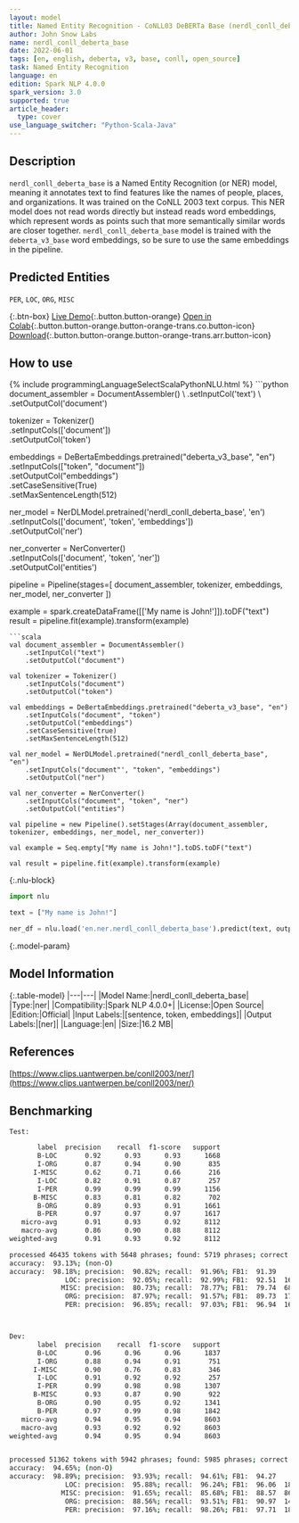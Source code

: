 ```yaml
---
layout: model
title: Named Entity Recognition - CoNLL03 DeBERTa Base (nerdl_conll_deberta_base)
author: John Snow Labs
name: nerdl_conll_deberta_base
date: 2022-06-01
tags: [en, english, deberta, v3, base, conll, open_source]
task: Named Entity Recognition
language: en
edition: Spark NLP 4.0.0
spark_version: 3.0
supported: true
article_header:
  type: cover
use_language_switcher: "Python-Scala-Java"
---
```


## Description

`nerdl_conll_deberta_base` is a Named Entity Recognition (or NER) model, meaning it annotates text to find features like the names of people, places, and organizations. It was trained on the CoNLL 2003 text corpus. This NER model does not read words directly but instead reads word embeddings, which represent words as points such that more semantically similar words are closer together. `nerdl_conll_deberta_base` model is trained with the `deberta_v3_base` word embeddings, so be sure to use the same embeddings in the pipeline.

## Predicted Entities

`PER`, `LOC`, `ORG`, `MISC`

{:.btn-box}
[Live Demo](https://demo.johnsnowlabs.com/public/NER_EN){:.button.button-orange}
[Open in Colab](https://colab.research.google.com/github/JohnSnowLabs/spark-nlp-workshop/blob/master/tutorials/streamlit_notebooks/NER_EN.ipynb){:.button.button-orange.button-orange-trans.co.button-icon}
[Download](https://s3.amazonaws.com/auxdata.johnsnowlabs.com/public/models/nerdl_conll_deberta_base_en_4.0.0_3.0_1654102358585.zip){:.button.button-orange.button-orange-trans.arr.button-icon}

## How to use



<div class="tabs-box" markdown="1">
{% include programmingLanguageSelectScalaPythonNLU.html %}
```python
document_assembler = DocumentAssembler() \
    .setInputCol('text') \
    .setOutputCol('document')

tokenizer = Tokenizer() \
    .setInputCols(['document']) \
    .setOutputCol('token')

embeddings = DeBertaEmbeddings.pretrained("deberta_v3_base", "en")\
      .setInputCols(["token", "document"])\
      .setOutputCol("embeddings")\
      .setCaseSensitive(True)\
      .setMaxSentenceLength(512)

ner_model = NerDLModel.pretrained('nerdl_conll_deberta_base', 'en') \
    .setInputCols(['document', 'token', 'embeddings']) \
    .setOutputCol('ner')

ner_converter = NerConverter() \
    .setInputCols(['document', 'token', 'ner']) \
    .setOutputCol('entities')

pipeline = Pipeline(stages=[
    document_assembler, 
    tokenizer,
    embeddings,
    ner_model,
    ner_converter
])

example = spark.createDataFrame([['My name is John!']]).toDF("text")
result = pipeline.fit(example).transform(example)
```
```scala
val document_assembler = DocumentAssembler() 
    .setInputCol("text") 
    .setOutputCol("document")

val tokenizer = Tokenizer() 
    .setInputCols("document") 
    .setOutputCol("token")

val embeddings = DeBertaEmbeddings.pretrained("deberta_v3_base", "en")
    .setInputCols("document", "token") 
    .setOutputCol("embeddings")
    .setCaseSensitive(true)
    .setMaxSentenceLength(512)

val ner_model = NerDLModel.pretrained("nerdl_conll_deberta_base", "en") 
    .setInputCols("document"', "token", "embeddings") 
    .setOutputCol("ner")

val ner_converter = NerConverter() 
    .setInputCols("document", "token", "ner") 
    .setOutputCol("entities")

val pipeline = new Pipeline().setStages(Array(document_assembler, tokenizer, embeddings, ner_model, ner_converter))

val example = Seq.empty["My name is John!"].toDS.toDF("text")

val result = pipeline.fit(example).transform(example)
```

{:.nlu-block}
```python
import nlu

text = ["My name is John!"]

ner_df = nlu.load('en.ner.nerdl_conll_deberta_base').predict(text, output_level='token')
```
</div>

{:.model-param}
## Model Information

{:.table-model}
|---|---|
|Model Name:|nerdl_conll_deberta_base|
|Type:|ner|
|Compatibility:|Spark NLP 4.0.0+|
|License:|Open Source|
|Edition:|Official|
|Input Labels:|[sentence, token, embeddings]|
|Output Labels:|[ner]|
|Language:|en|
|Size:|16.2 MB|

## References

[https://www.clips.uantwerpen.be/conll2003/ner/](https://www.clips.uantwerpen.be/conll2003/ner/)

## Benchmarking

```bash
Test:

       label  precision    recall  f1-score   support
       B-LOC       0.92      0.93      0.93      1668
       I-ORG       0.87      0.94      0.90       835
      I-MISC       0.62      0.71      0.66       216
       I-LOC       0.82      0.91      0.87       257
       I-PER       0.99      0.99      0.99      1156
      B-MISC       0.83      0.81      0.82       702
       B-ORG       0.89      0.93      0.91      1661
       B-PER       0.97      0.97      0.97      1617
   micro-avg       0.91      0.93      0.92      8112
   macro-avg       0.86      0.90      0.88      8112
weighted-avg       0.91      0.93      0.92      8112

processed 46435 tokens with 5648 phrases; found: 5719 phrases; correct: 5194.
accuracy:  93.13%; (non-O)
accuracy:  98.18%; precision:  90.82%; recall:  91.96%; FB1:  91.39
              LOC: precision:  92.05%; recall:  92.99%; FB1:  92.51  1685
             MISC: precision:  80.73%; recall:  78.77%; FB1:  79.74  685
              ORG: precision:  87.97%; recall:  91.57%; FB1:  89.73  1729
              PER: precision:  96.85%; recall:  97.03%; FB1:  96.94  1620



Dev:                                                                                
       label  precision    recall  f1-score   support
       B-LOC       0.96      0.96      0.96      1837
       I-ORG       0.88      0.94      0.91       751
      I-MISC       0.90      0.76      0.83       346
       I-LOC       0.91      0.92      0.92       257
       I-PER       0.99      0.98      0.98      1307
      B-MISC       0.93      0.87      0.90       922
       B-ORG       0.90      0.95      0.92      1341
       B-PER       0.97      0.99      0.98      1842
   micro-avg       0.94      0.95      0.94      8603
   macro-avg       0.93      0.92      0.92      8603
weighted-avg       0.94      0.95      0.94      8603


processed 51362 tokens with 5942 phrases; found: 5985 phrases; correct: 5622.
accuracy:  94.65%; (non-O)
accuracy:  98.89%; precision:  93.93%; recall:  94.61%; FB1:  94.27
              LOC: precision:  95.88%; recall:  96.24%; FB1:  96.06  1844
             MISC: precision:  91.65%; recall:  85.68%; FB1:  88.57  862
              ORG: precision:  88.56%; recall:  93.51%; FB1:  90.97  1416
              PER: precision:  97.16%; recall:  98.26%; FB1:  97.71  1863
```